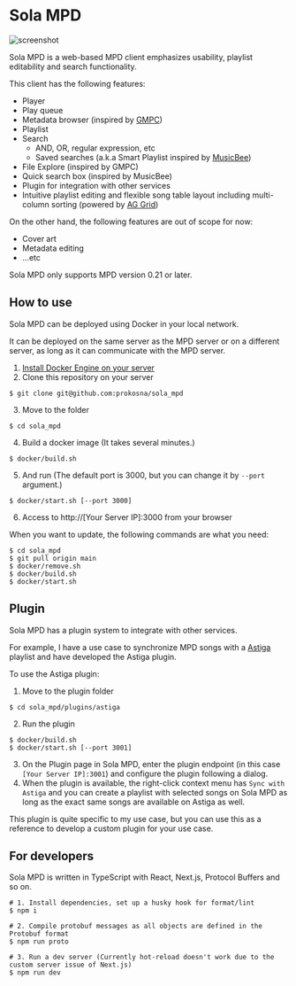 # Sola MPD

![screenshot](https://github.com/prokosna/sola_mpd/assets/16056246/703fc35f-f5b0-4dae-855f-01248f1f3512)

Sola MPD is a web-based MPD client emphasizes usability, playlist editability and search functionality.

This client has the following features:

- Player
- Play queue
- Metadata browser (inspired by [GMPC](http://gmpclient.org/))
- Playlist
- Search
  - AND, OR, regular expression, etc
  - Saved searches (a.k.a Smart Playlist inspired by [MusicBee](https://www.getmusicbee.com/))
- File Explore (inspired by GMPC)
- Quick search box (inspired by MusicBee)
- Plugin for integration with other services
- Intuitive playlist editing and flexible song table layout including multi-column sorting (powered by [AG Grid](https://www.ag-grid.com/))

On the other hand, the following features are out of scope for now:

- Cover art
- Metadata editing
- ...etc

Sola MPD only supports MPD version 0.21 or later.

## How to use

Sola MPD can be deployed using Docker in your local network.

It can be deployed on the same server as the MPD server or on a different server, as long as it can communicate with the MPD server.

1. [Install Docker Engine on your server](https://docs.docker.com/engine/install/)
2. Clone this repository on your server

```
$ git clone git@github.com:prokosna/sola_mpd
```

3. Move to the folder

```
$ cd sola_mpd
```

4. Build a docker image (It takes several minutes.)

```
$ docker/build.sh
```

5. And run (The default port is 3000, but you can change it by `--port` argument.)

```
$ docker/start.sh [--port 3000]
```

6. Access to http://[Your Server IP]:3000 from your browser

When you want to update, the following commands are what you need:

```
$ cd sola_mpd
$ git pull origin main
$ docker/remove.sh
$ docker/build.sh
$ docker/start.sh
```

## Plugin

Sola MPD has a plugin system to integrate with other services.

For example, I have a use case to synchronize MPD songs with a [Astiga](https://asti.ga/) playlist and have developed the Astiga plugin.

To use the Astiga plugin:

1. Move to the plugin folder

```
$ cd sola_mpd/plugins/astiga
```

2. Run the plugin

```
$ docker/build.sh
$ docker/start.sh [--port 3001]
```

3. On the Plugin page in Sola MPD, enter the plugin endpoint (in this case `[Your Server IP]:3001`) and configure the plugin following a dialog.
4. When the plugin is available, the right-click context menu has `Sync with Astiga` and you can create a playlist with selected songs on Sola MPD as long as the exact same songs are available on Astiga as well.

This plugin is quite specific to my use case, but you can use this as a reference to develop a custom plugin for your use case.

## For developers

Sola MPD is written in TypeScript with React, Next.js, Protocol Buffers and so on.

```
# 1. Install dependencies, set up a husky hook for format/lint
$ npm i

# 2. Compile protobuf messages as all objects are defined in the Protobuf format
$ npm run proto

# 3. Run a dev server (Currently hot-reload doesn't work due to the custom server issue of Next.js)
$ npm run dev
```
